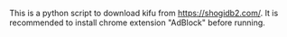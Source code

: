 This is a python script to download kifu from https://shogidb2.com/.
It is recommended to install chrome extension "AdBlock" before running.